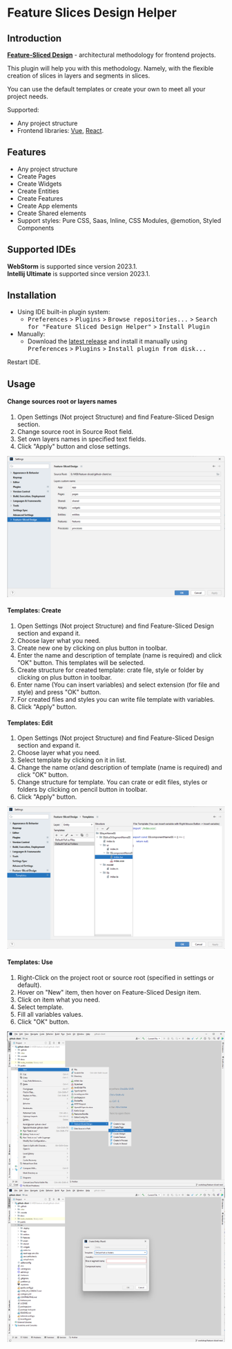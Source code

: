 Feature Slices Design Helper
=============

Introduction
------------

<!-- Plugin description -->

[**Feature-Sliced Design**](https://feature-sliced.design/) - architectural methodology for frontend projects.

This plugin will help you with this methodology. Namely, with the flexible creation of slices in layers and segments in slices. 

You can use the default templates or create your own to meet all your project needs.

Supported:
- Any project structure
- Frontend libraries: [Vue](https://vuejs.org/), [React](https://react.dev/).

Features
--------

- Any project structure
- Create Pages
- Create Widgets
- Create Entities
- Create Features
- Create App elements
- Create Shared elements
- Support styles: Pure CSS, Saas, Inline, CSS Modules, @emotion, Styled Components

<!-- Plugin description end -->

Supported IDEs
--------------

**WebStorm** is supported since version 2023.1.    
**Intellij Ultimate** is supported since version 2023.1.    

Installation
------------

- Using IDE built-in plugin system:
    - <kbd>Preferences</kbd> > <kbd>Plugins</kbd> > <kbd>Browse repositories...</kbd> > <kbd>Search for "Feature Sliced Design Helper"</kbd> > <kbd>Install Plugin</kbd>
- Manually:
    - Download the [latest release][latest-release] and install it manually using <kbd>Preferences</kbd> > <kbd>Plugins</kbd> > <kbd>Install plugin from disk...</kbd>

Restart IDE.

Usage
-----

#### Change sources root or layers names

1. Open Settings (Not project Structure) and find Feature-Sliced Design section.   
2. Change source root in Source Root field.   
3. Set own layers names in specified text fields.   
4. Click "Apply" button and close settings.  

![Example](./.github/README/general-settings.png)

#### Templates: Create

1. Open Settings (Not project Structure) and find Feature-Sliced Design section and expand it.   
2. Choose layer what you need.  
3. Create new one by clicking on plus button in toolbar.
4. Enter the name and description of template (name is required) and click "OK" button. This templates will be selected.
5. Create structure for created template: crate file, style or folder by clicking on plus button in toolbar.
6. Enter name (You can insert variables) and select extension (for file and style) and press "OK" button.
7. For created files and styles you can write file template with variables.
8. Click "Apply" button.

#### Templates: Edit

1. Open Settings (Not project Structure) and find Feature-Sliced Design section and expand it.   
2. Choose layer what you need.  
3. Select template by clicking on it in list.
4. Change the name or/and description of template (name is required) and click "OK" button.
5. Change structure for template. You can crate or edit files, styles or folders by clicking on pencil button in toolbar.
6. Click "Apply" button. 

![Example](./.github/README/templates.png)

#### Templates: Use

1. Right-Click on the project root or source root (specified in settings or default).
2. Hover on "New" item, then hover on Feature-Sliced Design item.
3. Click on item what you need.
4. Select template.
5. Fill all variables values.
6. Click "OK" button. 

![Select](./.github/README/template-usage-1.png)
![Create](./.github/README/template-usage-2.png)

[plugin-website]:      https://plugins.jetbrains.com/plugin/21638-feature-sliced-design-helper
[latest-release]:      https://github.com/Tsyklop/feature-sliced-design-helper/releases/latest